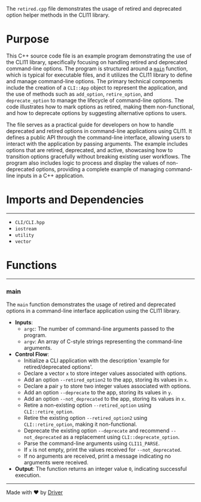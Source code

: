 <!--------------------------------------------------------------------------------->
<!-- IMPORTANT: This file is auto-generated by Driver (https://driver.ai). -------->
<!-- Manual edits may be overwritten on future commits. --------------------------->
<!--------------------------------------------------------------------------------->

The `retired.cpp` file demonstrates the usage of retired and deprecated option helper methods in the CLI11 library.

# Purpose
This C++ source code file is an example program demonstrating the use of the CLI11 library, specifically focusing on handling retired and deprecated command-line options. The program is structured around a [`main`](#main) function, which is typical for executable files, and it utilizes the CLI11 library to define and manage command-line options. The primary technical components include the creation of a `CLI::App` object to represent the application, and the use of methods such as `add_option`, `retire_option`, and `deprecate_option` to manage the lifecycle of command-line options. The code illustrates how to mark options as retired, making them non-functional, and how to deprecate options by suggesting alternative options to users.

The file serves as a practical guide for developers on how to handle deprecated and retired options in command-line applications using CLI11. It defines a public API through the command-line interface, allowing users to interact with the application by passing arguments. The example includes options that are retired, deprecated, and active, showcasing how to transition options gracefully without breaking existing user workflows. The program also includes logic to process and display the values of non-deprecated options, providing a complete example of managing command-line inputs in a C++ application.
# Imports and Dependencies

---
- `CLI/CLI.hpp`
- `iostream`
- `utility`
- `vector`


# Functions

---
### main<!-- {{#callable:main}} -->
The `main` function demonstrates the usage of retired and deprecated options in a command-line interface application using the CLI11 library.
- **Inputs**:
    - `argc`: The number of command-line arguments passed to the program.
    - `argv`: An array of C-style strings representing the command-line arguments.
- **Control Flow**:
    - Initialize a CLI application with the description 'example for retired/deprecated options'.
    - Declare a vector `x` to store integer values associated with options.
    - Add an option `--retired_option2` to the app, storing its values in `x`.
    - Declare a pair `y` to store two integer values associated with options.
    - Add an option `--deprecate` to the app, storing its values in `y`.
    - Add an option `--not_deprecated` to the app, storing its values in `x`.
    - Retire a non-existing option `--retired_option` using `CLI::retire_option`.
    - Retire the existing option `--retired_option2` using `CLI::retire_option`, making it non-functional.
    - Deprecate the existing option `--deprecate` and recommend `--not_deprecated` as a replacement using `CLI::deprecate_option`.
    - Parse the command-line arguments using `CLI11_PARSE`.
    - If `x` is not empty, print the values received for `--not_deprecated`.
    - If no arguments are received, print a message indicating no arguments were received.
- **Output**: The function returns an integer value `0`, indicating successful execution.



---
Made with ❤️ by [Driver](https://www.driver.ai/)